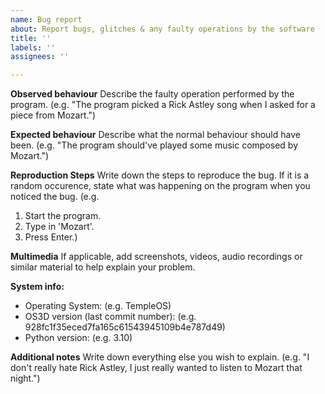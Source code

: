 ```yaml
---
name: Bug report
about: Report bugs, glitches & any faulty operations by the software
title: ''
labels: ''
assignees: ''

---
```


**Observed behaviour**
Describe the faulty operation performed by the program. (e.g. "The program picked a Rick Astley song when I asked for a piece from Mozart.")

**Expected behaviour**
Describe what the normal behaviour should have been. (e.g. "The program should've played some music composed by Mozart.")

**Reproduction Steps**
Write down the steps to reproduce the bug. If it is a random occurence, state what was happening on the program when you noticed the bug.
(e.g.
1) Start the program.
2) Type in 'Mozart'.
3) Press Enter.)

**Multimedia**
If applicable, add screenshots, videos, audio recordings or similar material to help explain your problem.

**System info:**
 - Operating System: (e.g. TempleOS)
 - OS3D version (last commit number): (e.g. 928fc1f35eced7fa165c61543945109b4e787d49)
 - Python version: (e.g. 3.10)

**Additional notes**
Write down everything else you wish to explain. (e.g. "I don't really hate Rick Astley, I just really wanted to listen to Mozart that night.")

